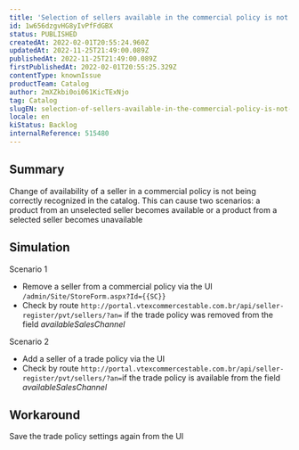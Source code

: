 ```yaml
---
title: 'Selection of sellers available in the commercial policy is not working properly'
id: 1w656dzgvHG8yIvPfFdGBX
status: PUBLISHED
createdAt: 2022-02-01T20:55:24.960Z
updatedAt: 2022-11-25T21:49:00.089Z
publishedAt: 2022-11-25T21:49:00.089Z
firstPublishedAt: 2022-02-01T20:55:25.329Z
contentType: knownIssue
productTeam: Catalog
author: 2mXZkbi0oi061KicTExNjo
tag: Catalog
slugEN: selection-of-sellers-available-in-the-commercial-policy-is-not-working-properly
locale: en
kiStatus: Backlog
internalReference: 515480
---
```


## Summary


Change of availability of a seller in a commercial policy is not being correctly recognized in the catalog. This can cause two scenarios: a product from an unselected seller becomes available or a product from a selected seller becomes unavailable



## Simulation


Scenario 1
- Remove a seller from a commercial policy via the UI `/admin/Site/StoreForm.aspx?Id={{SC}}`
- Check by route `http://portal.vtexcommercestable.com.br/api/seller-register/pvt/sellers/?an=` if the trade policy was removed from the field _availableSalesChannel_

Scenario 2
- Add a seller of a trade policy via the UI
- Check by route `http://portal.vtexcommercestable.com.br/api/seller-register/pvt/sellers/?an=`if the trade policy is available from the field _availableSalesChannel_



## Workaround


Save the trade policy settings again from the UI

